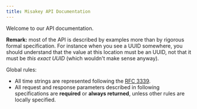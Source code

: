 ```yaml
---
title: Misakey API Documentation
---
```


Welcome to our API documentation.

**Remark:** most of the API is described by examples
more than by rigorous formal specification.
For instance when you see a UUID somewhere,
you should understand that the value at this location must be an UUID,
not that it must be *this exact UUID* (which wouldn't make sense anyway).

Global rules:
* All time strings are represented following the [RFC 3339](https://tools.ietf.org/html/rfc3339).
* All request and response parameters described in following specifications are **required** or **always returned**,
unless other rules are locally specified.
